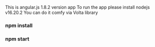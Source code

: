 This is angular.js 1.8.2 version app
To run the app please install nodejs v16.20.2
You can do it comfy via Volta library

### npm install
### npm start